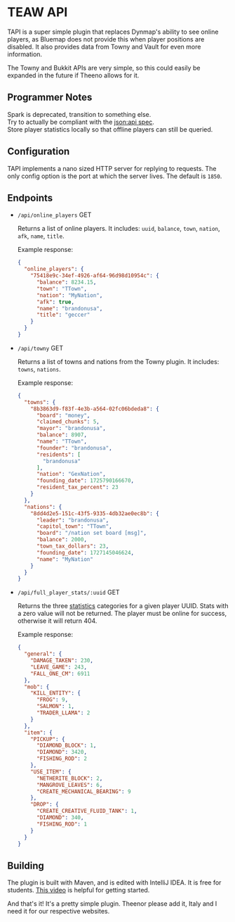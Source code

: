 # TEAW API
TAPI is a super simple plugin that replaces Dynmap's ability to see online players, as Bluemap does not provide this
when player positions are disabled. It also provides data from Towny and Vault for even more information.

The Towny and Bukkit APIs are very simple, so this could easily be expanded in the future if Theeno allows for it.

## Programmer Notes
Spark is deprecated, transition to something else. <br>
Try to actually be compliant with the [json:api spec](https://jsonapi.org/). <br>
Store player statistics locally so that offline players can still be queried.

## Configuration
TAPI implements a nano sized HTTP server for replying to requests. The only config option is the port at which
the server lives. The default is `1850`.

## Endpoints
- `/api/online_players` GET

  Returns a list of online players. It includes: `uuid`, `balance`, `town`, `nation`, `afk`, `name`, `title`.

  Example response:
  ```json
  {
    "online_players": {
      "75418e9c-34ef-4926-af64-96d98d10954c": {
        "balance": 8234.15,
        "town": "TTown",
        "nation": "MyNation",
        "afk": true,
        "name": "brandonusa",
        "title": "geccer"
      }
    }
  }
  ```
  
- `/api/towny` GET

  Returns a list of towns and nations from the Towny plugin. It includes: `towns`, `nations`.
  
  Example response:
  ```json
  {
    "towns": {
      "8b3863d9-f83f-4e3b-a564-02fc06bdeda8": {
        "board": "money",
        "claimed_chunks": 5,
        "mayor": "brandonusa",
        "balance": 8907,
        "name": "TTown",
        "founder": "brandonusa",
        "residents": [
          "brandonusa"
        ],
        "nation": "GexNation",
        "founding_date": 1725790166670,
        "resident_tax_percent": 23
      }
    },
    "nations": {
      "8dd4d2e5-151c-43f5-9335-4db32ae0ec8b": {
        "leader": "brandonusa",
        "capitol_town": "TTown",
        "board": "/nation set board [msg]",
        "balance": 2000,
        "town_tax_dollars": 23,
        "founding_date": 1727145046624,
        "name": "MyNation"
      }
    }
  }
  ```

- `/api/full_player_stats/:uuid` GET

  Returns the three [statistics](https://minecraft.wiki/w/Statistics) categories for a given player UUID. Stats with 
  a zero value will not be returned. The player must be online for success, otherwise it will return 404.

  Example response:
  ```json
  {
    "general": {
      "DAMAGE_TAKEN": 230,
      "LEAVE_GAME": 243,
      "FALL_ONE_CM": 6911
    },
    "mob": {
      "KILL_ENTITY": {
        "FROG": 9,
        "SALMON": 1,
        "TRADER_LLAMA": 2
      }
    },
    "item": {
      "PICKUP": {
        "DIAMOND_BLOCK": 1,
        "DIAMOND": 3420,
        "FISHING_ROD": 2
      },
      "USE_ITEM": {
        "NETHERITE_BLOCK": 2,
        "MANGROVE_LEAVES": 6,
        "CREATE_MECHANICAL_BEARING": 9
      },
      "DROP": {
        "CREATE_CREATIVE_FLUID_TANK": 1,
        "DIAMOND": 340,
        "FISHING_ROD": 1
      }
    }
  }
  ```
  
## Building
The plugin is built with Maven, and is edited with IntelliJ IDEA. It is free for students.
[This video](https://www.youtube.com/watch?v=s1xg9eJeP3E) is helpful for getting started.

And that's it! It's a pretty simple plugin. Theenor please add it, Italy and I need it for our respective websites.
